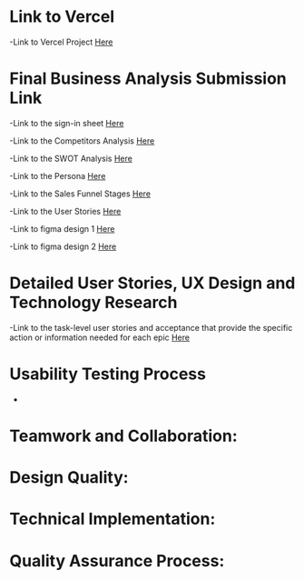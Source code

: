 # Link to Vercel

-Link to Vercel Project [Here](https://is-218-final-beta.vercel.app/)

# Final Business Analysis Submission Link

-Link to the sign-in sheet [Here](https://github.com/MikeVillagomez/IS218-Final/blob/main/SIGNIN.md)

-Link to the Competitors Analysis [Here](https://github.com/MikeVillagomez/IS218-Final/blob/main/COMPETITOR-ANALYSIS.md) 

-Link to the SWOT Analysis [Here](https://github.com/MikeVillagomez/IS218-Final/blob/main/SWOT-ANAlYSIS.md)

-Link to the Persona [Here](https://github.com/MikeVillagomez/IS218-Final/blob/main/PERSONA.md)

-Link to the Sales Funnel Stages [Here](https://github.com/MikeVillagomez/IS218-Final/blob/main/SALES-FUNNEL.md)

-Link to the User Stories [Here](https://github.com/MikeVillagomez/IS218-Final/blob/main/userstories.md)

-Link to figma design 1 [Here](https://www.figma.com/file/C4rDJpr1dSmhsEmYPrFntX/design-1-(Copy)?type=design&node-id=0-1&mode=design&t=wHVgAWJDciTYN6rp-0)

-Link to figma design 2 [Here](https://www.figma.com/file/lX4OHgOanpyhoJeVHr2btM/design-1?type=design&mode=design&t=u44seko83zk2h2v8-0)

# Detailed User Stories, UX Design and Technology Research

-Link to the task-level user stories and acceptance that provide the specific action or information needed for each epic [Here](https://github.com/MikeVillagomez/IS218-Final/blob/main/Task-level-user-stories.md)


# Usability Testing Process 
-


# Teamwork and Collaboration: 


# Design Quality:


# Technical Implementation: 


# Quality Assurance Process: 

